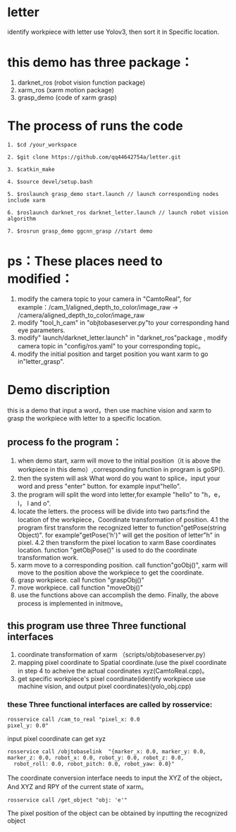 # letter
identify workpiece with letter use Yolov3, then sort it in Specific location.


# this demo has three package：
1. darknet_ros (robot vision function package)
2. xarm_ros (xarm motion package)
3. grasp_demo (code of xarm grasp)

# The process of runs the code
```
1. $cd /your_workspace

2. $git clone https://github.com/qq44642754a/letter.git

3. $catkin_make

4. $source devel/setup.bash

5. $roslaunch grasp_demo start.launch // launch corresponding nodes include xarm

6. $roslaunch darknet_ros darknet_letter.launch // launch robot vision algorithm

7. $rosrun grasp_demo ggcnn_grasp //start demo
```

# ps：These places need to modified：
1. modify the camera topic to your camera in "CamtoReal", for example：/cam_1/aligned_depth_to_color/image_raw -> /camera/aligned_depth_to_color/image_raw 
2. modify "tool_h_cam" in "objtobaseserver.py"to your corresponding hand eye parameters.
3. modify" launch/darknet_letter.launch" in "darknet_ros"package , modify camera topic in "config/ros.yaml" to your corresponding topic。
4. modify the initial position and target position you want xarm to go in"letter_grasp".

# Demo discription
this is a demo that input a word，then use machine vision and xarm to grasp the workpiece with letter to a specific location.

## process fo the program：
1. when demo start, xarm will move to the initial position（it is above the workpiece in this demo）,corresponding function in program is goSP().
2. then the system will ask What word do you want to splice，input your word and press "enter" button. for example input"hello".
3. the program will split the word into letter,for example "hello" to "h，e，l， l and o".
4. locate the letters. the process will be divide into two parts:find the location of the workpiece，Coordinate transformation of position.
	4.1 the program first transform the recognized letter to function"getPose(string Object)". for example"getPose('h')" will get the position of letter"h" in pixel.
	4.2 then transform the pixel location to xarm Base coordinates location. function "getObjPose()" is used to do the coordinate transformation work.
5. xarm move to a corresponding position. call function"goObj()", xarm will move to the position above the workpiece to get the coordinate.
6. grasp workpiece. call function "graspObj()"
7. move workpiece. call function "moveObj()"
8. use the functions above can accomplish the demo. Finally, the above process is implemented in initmove。

## this program use three Three functional interfaces
1. coordinate transformation of xarm （scripts/objtobaseserver.py）
2. mapping pixel coordinate to Spatial coordinate.(use the pixel coordinate in step 4 to acheive the actual coordinates xyz(CamtoReal.cpp)。
3. get specific workpiece's pixel coordinate(identify workpiece use machine vision, and output pixel coordinates)(yolo_obj.cpp) 

### these Three functional interfaces are called by rosservice:
```
rosservice call /cam_to_real "pixel_x: 0.0
pixel_y: 0.0"
```
input pixel coordinate can get xyz
```
rosservice call /objtobaselink  "{marker_x: 0.0, marker_y: 0.0, marker_z: 0.0, robot_x: 0.0, robot_y: 0.0, robot_z: 0.0,
  robot_roll: 0.0, robot_pitch: 0.0, robot_yaw: 0.0}"
 ```
The coordinate conversion interface needs to input the XYZ of the object，And XYZ and RPY of the current state of xarm。
```
rosservice call /get_object "obj: 'e'" 
```
The pixel position of the object can be obtained by inputting the recognized object
